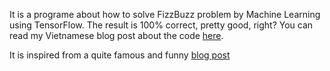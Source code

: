 It is a programe about how to solve FizzBuzz problem by Machine Learning using TensorFlow. The result is 100% correct, pretty good, right? You can read my Vietnamese blog post about the code [here]().

It is inspired from a quite famous and funny [blog post](http://joelgrus.com/2016/05/23/fizz-buzz-in-tensorflow/)
